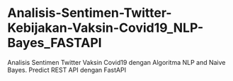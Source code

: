 # Analisis-Sentimen-Twitter-Kebijakan-Vaksin-Covid19_NLP-Bayes_FASTAPI
Analisis Sentimen Twitter Vaksin Covid19 dengan Algoritma NLP and Naive Bayes. Predict REST API dengan FastAPI
